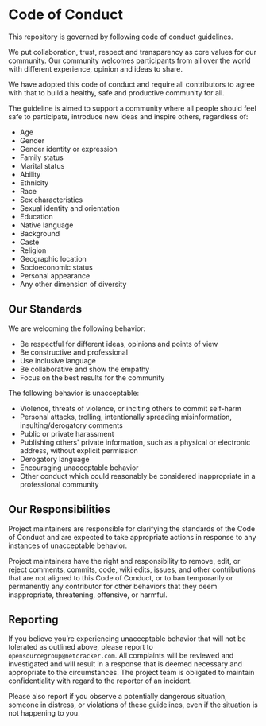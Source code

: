 # Code of Conduct

This repository is governed by following code of conduct guidelines.

We put collaboration, trust, respect and transparency as core values for our community.
Our community welcomes participants from all over the world with different experience,
opinion and ideas to share.

We have adopted this code of conduct and require all contributors to agree with that to build a healthy,
safe and productive community for all.

The guideline is aimed to support a community where all people should feel safe to participate,
introduce new ideas and inspire others, regardless of:

* Age
* Gender
* Gender identity or expression
* Family status
* Marital status
* Ability
* Ethnicity
* Race
* Sex characteristics
* Sexual identity and orientation
* Education
* Native language
* Background
* Caste
* Religion
* Geographic location
* Socioeconomic status
* Personal appearance
* Any other dimension of diversity

## Our Standards

We are welcoming the following behavior:

* Be respectful for different ideas, opinions and points of view
* Be constructive and professional
* Use inclusive language
* Be collaborative and show the empathy
* Focus on the best results for the community

The following behavior is unacceptable:

* Violence, threats of violence, or inciting others to commit self-harm
* Personal attacks, trolling, intentionally spreading misinformation, insulting/derogatory comments
* Public or private harassment
* Publishing others' private information, such as a physical or electronic address, without explicit permission
* Derogatory language
* Encouraging unacceptable behavior
* Other conduct which could reasonably be considered inappropriate in a professional community

## Our Responsibilities

Project maintainers are responsible for clarifying the standards of the Code of Conduct
and are expected to take appropriate actions in response to any instances of unacceptable behavior.

Project maintainers have the right and responsibility to remove, edit, or reject comments,
commits, code, wiki edits, issues, and other contributions that are not aligned
to this Code of Conduct, or to ban temporarily or permanently any contributor for other behaviors
that they deem inappropriate, threatening, offensive, or harmful.

## Reporting

If you believe you’re experiencing unacceptable behavior that will not be tolerated as outlined above,
please report to `opensourcegroup@netcracker.com`. All complaints will be reviewed and investigated and will result in a response
that is deemed necessary and appropriate to the circumstances. The project team is obligated to maintain confidentiality
with regard to the reporter of an incident.

Please also report if you observe a potentially dangerous situation, someone in distress, or violations of these guidelines,
even if the situation is not happening to you.